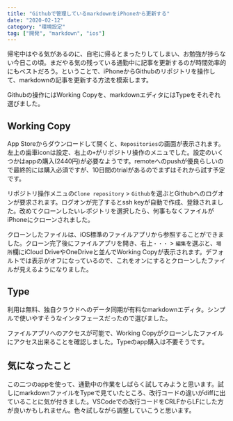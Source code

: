 ```yaml
---
title: "Githubで管理しているmarkdownをiPhoneから更新する"
date: "2020-02-12"
category: "環境設定"
tag: ["開発", "markdown", "ios"]
---
```


帰宅中はやる気があるのに、自宅に帰るとまったりしてしまい、お勉強が捗らない今日この頃。まだやる気の残っている通勤中に記事を更新するのが時間効率的にもベストだろう。ということで、iPhoneからGithubのリポジトリを操作して、markdownの記事を更新する方法を模索します。

Githubの操作にはWorking Copyを、markdownエディタにはTypeをそれぞれ選びました。

## Working Copy

App Storeからダウンロードして開くと、`Repositories`の画面が表示されます。左上の歯車iconは設定、右上の`+`がリポジトリ操作のメニュでした。設定のいくつかはappの購入(2440円)が必要なようです。remoteへのpushが優良らしいので最終的には購入必須ですが、10日間のtrialがあるのでまずはそれから試す予定です。

リポジトリ操作メニュの`Clone repository` > `Github`を選ぶとGithubへのログオンが要求されます。ログオンが完了するとssh keyが自動で作成、登録されました。改めてクローンしたいレポジトリを選択したら、何事もなくファイルがiPhoneにクローンされました。

クローンしたファイルは、iOS標準のファイルアプリから参照することができました。クローン完了後にファイルアプリを開き、右上`・・・` > `編集`を選ぶと、`場所`欄にiCloud DriveやOneDriveと並んでWorking Copyが表示されます。デフォルトでは表示がオフになっているので、これをオンにするとクローンしたファイルが見えるようになりました。

## Type

利用は無料、独自クラウドへのデータ同期が有料なmarkdownエディタ。シンプルで使いやすそうなインタフェースだったので選びました。

ファイルアプリへのアクセスが可能で、Working Copyがクローンしたファイルにアクセス出来ることを確認しました。Typeのapp購入は不要そうです。

## 気になったこと

この二つのappを使って、通勤中の作業をしばらく試してみようと思います。試しにmarkdownファイルをTypeで見ていたところ、改行コードの違いがdiffに出ていることに気が付きました。VSCodeでの改行コードをCRLFからLFにした方が良いかもしれません。色々試しながら調整していこうと思います。
